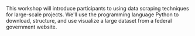 This workshop will introduce participants to using data scraping techniques for large-scale projects. We'll use the programming language Python to download, structure, and use visualize a large dataset from a federal government website. 

